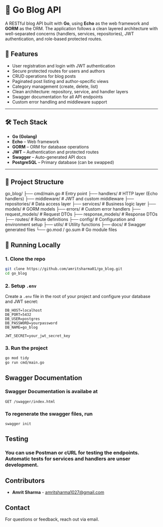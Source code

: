 # 📝 Go Blog API

A RESTful blog API built with **Go**, using **Echo** as the web framework and **GORM** as the ORM. The application follows a clean layered architecture with well-separated concerns (handlers, services, repositories), JWT authentication, and role-based protected routes.

## 🚀 Features

- User registration and login with JWT authentication
- Secure protected routes for users and authors
- CRUD operations for blog posts
- Paginated post listing and author-specific views
- Category management (create, delete, list)
- Clean architecture: repository, service, and handler layers
- Swagger documentation for all API endpoints
- Custom error handling and middleware support

---

## 🛠️ Tech Stack

- **Go (Golang)**
- **Echo** – Web framework
- **GORM** – ORM for database operations
- **JWT** – Authentication and protected routes
- **Swagger** – Auto-generated API docs
- **PostgreSQL** – Primary database (can be swapped)

---

## 📁 Project Structure
go_blog/
├── cmd/main.go # Entry point
├── handlers/ # HTTP layer (Echo handlers)
├── middleware/ # JWT and custom middleware
├── repositories/ # Data access layer
├── services/ # Business logic layer
├── models/ # GORM models
├── errors/ # Custom error handlers
├── request_models/ # Request DTOs
├── response_models/ # Response DTOs
├── routes/ # Route definitions
├── config/ # Configuration and environment setup
├── utils/ # Utility functions
├── docs/ # Swagger generated files
└── go.mod / go.sum # Go module files

## 🧪 Running Locally

### 1. Clone the repo

```bash
git clone https://github.com/amritsharma01/go_blog.git
cd go_blog
```

### 2. Setup `.env`

Create a `.env` file in the root of your project and configure your database and JWT secret:

```env
DB_HOST=localhost
DB_PORT=5432
DB_USER=postgres
DB_PASSWORD=yourpassword
DB_NAME=go_blog

JWT_SECRET=your_jwt_secret_key
```
### 3. Run the project
```bash
go mod tidy
go run cmd/main.go
```

## Swagger Documentation
### Swagger Documentation is availabe at 
```
GET /swagger/index.html
```
### To regenerate the swagger files, run
```bash
swagger init
```
## Testing
### You can use Postman or cURL for testing the endpoints. Automatic tests for services and handlers are unser development.

## Contributors
- **Amrit Sharma** - [amritsharma1027@gmail.com](mailto:amritsharma1027@gmail.com)

## Contact
For questions or feedback, reach out via email.




